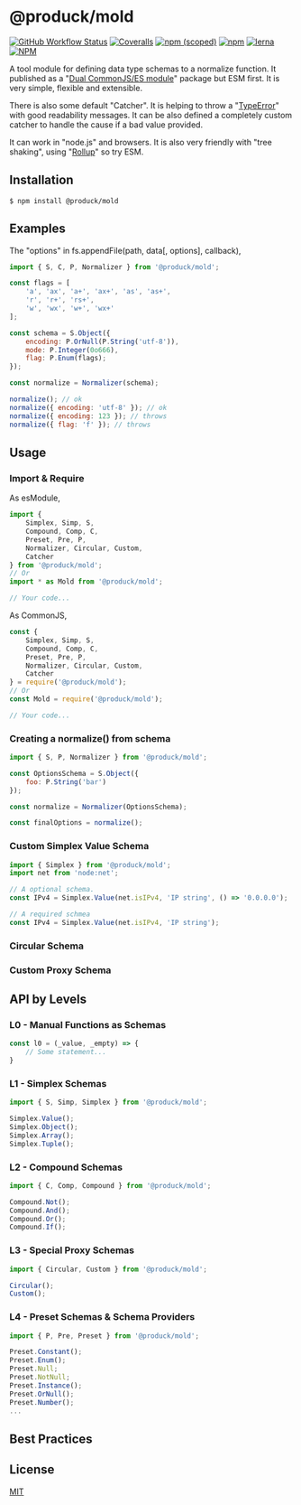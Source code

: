 # @produck/mold
[![GitHub Workflow Status](https://img.shields.io/github/workflow/status/produck/mold/Node.js%20CI)](https://github.com/produck/mold/actions/workflows/node.js.yml)
[![Coveralls](https://img.shields.io/coveralls/github/produck/mold)](https://coveralls.io/github/produck/mold)
[![npm (scoped)](https://img.shields.io/npm/v/@produck/mold)](https://www.npmjs.com/package/@produck/mold)
[![npm](https://img.shields.io/npm/dw/@produck/mold)](https://www.npmjs.com/package/@produck/mold)
[![lerna](https://img.shields.io/badge/maintained%20with-lerna-cc00ff.svg)](https://lerna.js.org/)
[![NPM](https://img.shields.io/npm/l/@produck/mold)](https://opensource.org/licenses/MIT)

A tool module for defining data type schemas to a normalize function. It published as a "[Dual CommonJS/ES module](https://nodejs.org/dist/latest-v16.x/docs/api/packages.html#dual-commonjses-module-packages)" package but ESM first. It is very simple, flexible and extensible.

There is also some default "Catcher". It is helping to throw a "[TypeError](https://developer.mozilla.org/en-US/docs/Web/JavaScript/Reference/Global_Objects/TypeError)" with good readability messages. It can be also defined a completely custom catcher to handle the cause if a bad value provided.

It can work in "node.js" and browsers. It is also very friendly with "tree shaking", using "[Rollup](https://rollupjs.org/guide/en/)" so try ESM.

## Installation
```
$ npm install @produck/mold
```

## Examples
The "options" in fs.appendFile(path, data[, options], callback),
```js
import { S, C, P, Normalizer } from '@produck/mold';

const flags = [
	'a', 'ax', 'a+', 'ax+', 'as', 'as+',
	'r', 'r+', 'rs+',
	'w', 'wx', 'w+', 'wx+'
];

const schema = S.Object({
	encoding: P.OrNull(P.String('utf-8')),
	mode: P.Integer(0o666),
	flag: P.Enum(flags);
});

const normalize = Normalizer(schema);

normalize(); // ok
normalize({ encoding: 'utf-8' }); // ok
normalize({ encoding: 123 }); // throws
normalize({ flag: 'f' }); // throws
```

## Usage

### Import & Require
As esModule,
```js
import {
	Simplex, Simp, S,
	Compound, Comp, C,
	Preset, Pre, P,
	Normalizer, Circular, Custom,
	Catcher
} from '@produck/mold';
// Or
import * as Mold from '@produck/mold';

// Your code...
```
As CommonJS,
```js
const {
	Simplex, Simp, S,
	Compound, Comp, C,
	Preset, Pre, P,
	Normalizer, Circular, Custom,
	Catcher
} = require('@produck/mold');
// Or
const Mold = require('@produck/mold');

// Your code...
```
### Creating a normalize() from schema
```js
import { S, P, Normalizer } from '@produck/mold';

const OptionsSchema = S.Object({
	foo: P.String('bar')
});

const normalize = Normalizer(OptionsSchema);

const finalOptions = normalize();
```
### Custom Simplex Value Schema
```js
import { Simplex } from '@produck/mold';
import net from 'node:net';

// A optional schema.
const IPv4 = Simplex.Value(net.isIPv4, 'IP string', () => '0.0.0.0');

// A required schmea
const IPv4 = Simplex.Value(net.isIPv4, 'IP string');
```
### Circular Schema

### Custom Proxy Schema

## API by Levels
### L0 - Manual Functions as Schemas
```js
const l0 = (_value, _empty) => {
	// Some statement...
}
```

### L1 - Simplex Schemas
```js
import { S, Simp, Simplex } from '@produck/mold';

Simplex.Value();
Simplex.Object();
Simplex.Array();
Simplex.Tuple();
```

### L2 - Compound Schemas
```js
import { C, Comp, Compound } from '@produck/mold';

Compound.Not();
Compound.And();
Compound.Or();
Compound.If();
```

### L3 - Special Proxy Schemas
```js
import { Circular, Custom } from '@produck/mold';

Circular();
Custom();
```

### L4 - Preset Schemas & Schema Providers
```js
import { P, Pre, Preset } from '@produck/mold';

Preset.Constant();
Preset.Enum();
Preset.Null;
Preset.NotNull;
Preset.Instance();
Preset.OrNull();
Preset.Number();
...
```
## Best Practices

## License
[MIT](https://github.com/produck/mold/blob/main/LICENSE)